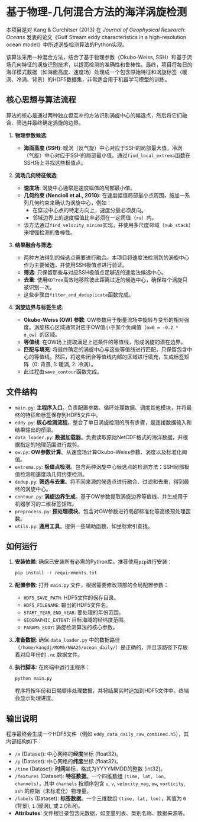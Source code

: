 # 基于物理-几何混合方法的海洋涡旋检测

本项目是对 Kang & Curchitser (2013) 在 *Journal of Geophysical Research: Oceans* 发表的论文《Gulf Stream eddy characteristics in a high-resolution ocean model》中所述涡旋检测算法的Python实现。

该算法采用一种混合方法，结合了基于物理参数（Okubo-Weiss, SSH）和基于流场几何特征的涡旋识别技术，以提高检测的准确性和鲁棒性。最终，项目将每日的海洋模式数据（如海面高度、速度场）处理成一个包含原始特征和涡旋标签（暖涡、冷涡、背景）的HDF5数据集，非常适合用于机器学习模型的训练。

## 核心思想与算法流程

算法的核心是通过两种独立但互补的方法识别涡旋中心的候选点，然后将它们融合、筛选并最终确定涡旋的边界。

1.  **物理参数候选**:
    *   **海面高度 (SSH)**: 暖涡（反气旋）中心对应于SSH的局部最大值，冷涡（气旋）中心对应于SSH的局部最小值。通过`find_local_extrema`函数在SSH场上寻找这些极值点。

2.  **流场几何特征候选**:
    *   **速度场**: 涡旋中心通常是速度幅值的局部最小值。
    *   **几何约束 (Nencioli et al., 2010)**: 在速度幅值局部最小点周围，施加一系列几何约束来确认为涡旋中心，例如：
        *   在穿过中心点的特定方向上，速度分量必须反向。
        *   邻域边界上的速度幅值比率必须在一定阈值（`ru`）内。
    *   该方法通过`find_velocity_minima`实现，并使用多尺度邻域（`nub_stack`）来增强检测的鲁棒性。

3.  **结果融合与筛选**:
    *   两种方法得到的候选点需要进行融合。本项目将速度法检测到的涡旋中心作为主要候选，并使用SSH极值点进行验证。
    *   **筛选**: 只保留那些与对应SSH极值点足够近的速度法候选中心。
    *   **去重**: 使用`KDTree`高效地移除彼此距离过近的候选中心，确保每个涡旋只被识别一次。
    *   这些步骤由`filter_and_deduplicate`函数完成。

4.  **涡旋边界与标签生成**:
    *   **Okubo-Weiss (OW) 参数**: OW参数用于衡量流场中旋转与变形的相对强度。涡旋核心区域通常对应于OW值小于某个负阈值（`ow0 = -0.2 * σ_ow`）的区域。
    *   **等值线**: 在OW场上提取满足上述条件的等值线，形成涡旋的潜在边界。
    *   **匹配与填充**: 将最终确定的涡旋中心与这些等值线进行匹配，只保留包含中心的等值线。然后，将这些闭合等值线内部的区域进行填充，生成标签矩阵（0: 背景, 1: 暖涡, 2: 冷涡）。
    *   此过程由`save_contour`函数完成。

## 文件结构

-   `main.py`: **主程序入口**。负责配置参数、循环处理数据、调度其他模块，并将最终的特征和标签保存到HDF5文件中。
-   `eddy.py`: **核心检测流程**。整合了单日涡旋检测的所有步骤，是连接数据输入和结果输出的桥梁。
-   `data_loader.py`: **数据加载器**。负责读取原始NetCDF格式的海洋数据，并根据指定的地理范围进行裁剪。
-   `ow.py`: **OW参数计算**。从速度场计算Okubo-Weiss参数、涡度以及标准化阈值。
-   `extrema.py`: **极值点检测**。包含两种涡旋中心候选点的检测方法：SSH局部极值检测和速度场几何约束检测。
-   `dedup.py`: **筛选与去重**。将不同来源的候选点进行融合、过滤和去重，得到最终的涡旋中心。
-   `contour.py`: **涡旋边界生成**。基于OW参数提取涡旋边界等值线，并生成用于机器学习的二维标签矩阵。
-   `preprocess.py`: **预处理模块**。包含对OW参数进行局部标准化等高级预处理函数。
-   `utils.py`: **通用工具**。提供一些辅助函数，如坐标索引查找。

## 如何运行

1.  **安装依赖**:
    确保已安装所有必需的Python库。推荐使用`pip`进行安装：
    ```bash
    pip install -r requirements.txt
    ```

2.  **配置参数**:
    打开 `main.py` 文件，根据需要修改顶部的全局配置参数：
    -   `HDF5_SAVE_PATH`: HDF5文件的保存目录。
    -   `HDF5_FILENAME`: 输出的HDF5文件名。
    -   `START_YEAR`, `END_YEAR`: 要处理的年份范围。
    -   `GEOGRAPHIC_EXTENT`: 目标海域的经纬度范围。
    -   `PARAMS_EDDY`: 涡旋检测算法的核心参数。

3.  **准备数据**:
    确保 `data_loader.py` 中的数据路径（`/home/kangdj/MOM6/NWA25/ocean_daily/`）是正确的，并且该路径下存放着对应年份的 `.nc` 数据文件。

4.  **执行脚本**:
    在终端中运行主程序：
    ```bash
    python main.py
    ```
    程序将按年份和日期顺序处理数据，并将结果实时追加到HDF5文件中。终端会显示处理进度。

## 输出说明

程序最终会生成一个HDF5文件（例如 `eddy_data_daily_raw_combined.h5`），其内部结构如下：

-   `/x` (Dataset): 中心网格的**经度**坐标 (float32)。
-   `/y` (Dataset): 中心网格的**纬度**坐标 (float32)。
-   `/time` (Dataset): **时间**坐标，格式为YYYYMMDD的整数 (int32)。
-   `/features` (Dataset): **特征数据**。一个四维数组 `(time, lat, lon, channels)`，其中 `channels` 按顺序包含 `u`, `v`, `velocity_mag`, `ow`, `vorticity`, `ssh` 的原始（未标准化）物理量。
-   `/labels` (Dataset): **标签数据**。一个三维数组 `(time, lat, lon)`，其值为 `0` (背景), `1` (暖涡), 或 `2` (冷涡)。
-   **Attributes**: 文件根目录包含元数据，如变量列表、类别名称、数据来源等。
